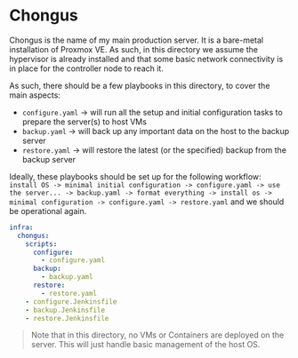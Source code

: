# Chongus

Chongus is the name of my main production server. It is a bare-metal installation of Proxmox VE. As such, in this directory we assume the hypervisor is already installed and that some basic network connectivity is in place for the controller node to reach it.

As such, there should be a few playbooks in this directory, to cover the main aspects:

- `configure.yaml` -> will run all the setup and initial configuration tasks to prepare the server(s) to host VMs
- `backup.yaml` -> will back up any important data on the host to the backup server
- `restore.yaml` -> will restore the latest (or the specified) backup from the backup server

Ideally, these playbooks should be set up for the following workflow: `install OS -> minimal initial configuration -> configure.yaml -> use the server... -> backup.yaml -> format everything -> install os -> minimal configuration -> configure.yaml -> restore.yaml` and we should be operational again.

``` yaml
infra:
  chongus:
    scripts:
      configure:
        - configure.yaml
      backup:
        - backup.yaml
      restore:
        - restore.yaml
    - configure.Jenkinsfile
    - backup.Jenkinsfile
    - restore.Jenkinsfile
```

> Note that in this directory, no VMs or Containers are deployed on the server. This will just handle basic management of the host OS.
